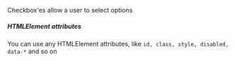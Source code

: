 Checkbox'es allow a user to select options

<h5>HTMLElement attributes</h5>
You can use any HTMLElement attributes, like 
<code style="color:var(--color-secondary)">id, class, style, disabled, data-*</code> and so on
<br/>
